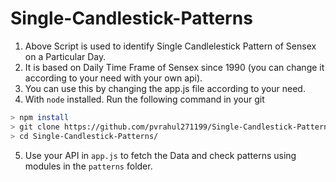 # Single-Candlestick-Patterns
1. Above Script is used to identify Single Candlelestick Pattern of Sensex on a Particular Day.
2. It is based on Daily Time Frame of Sensex since 1990 (you can change it according to your need with your own api).
3. You can use this by changing the app.js file according to your need.
4. With `node` installed. Run the following command in your git
```sh
> npm install
> git clone https://github.com/pvrahul271199/Single-Candlestick-Patterns.git
> cd Single-Candlestick-Patterns/
 ```
5. Use your API in `app.js` to fetch the Data and check patterns using modules in the `patterns` folder.
